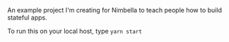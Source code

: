 An example project I'm creating for Nimbella to teach people how to build stateful apps.

To run this on your local host, type `yarn start`